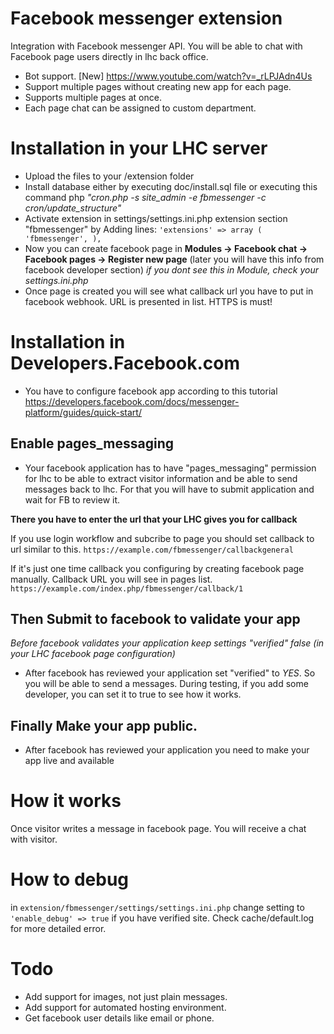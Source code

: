 # Facebook messenger extension
Integration with Facebook messenger API. You will be able to chat with Facebook page users directly in lhc back office.
 * Bot support. [New] https://www.youtube.com/watch?v=_rLPJAdn4Us
 * Support multiple pages without creating new app for each page.
 * Supports multiple pages at once.
 * Each page chat can be assigned to custom department.

# Installation in your LHC server
* Upload the files to your /extension folder
* Install database either by executing doc/install.sql file or executing this command php _"cron.php -s site_admin -e fbmessenger -c cron/update_structure"_
* Activate extension in settings/settings.ini.php extension section "fbmessenger" by Adding lines: 
<code>'extensions' =>  array (  'fbmessenger',  ),	</code> 
* Now you can create facebook page in **Modules -> Facebook chat -> Facebook pages -> Register new page** (later you will have this info from facebook developer section) _if you dont see this in Module, check your settings.ini.php_
* Once page is created you will see what callback url you have to put in facebook webhook. URL is presented in list. HTTPS is must!

# Installation in Developers.Facebook.com

 * You have to configure facebook app according to this tutorial https://developers.facebook.com/docs/messenger-platform/guides/quick-start/
## Enable pages_messaging
* Your facebook application has to have "pages_messaging" permission for lhc to be able to extract visitor information and be able to send messages back to lhc. For that you will have to submit application and wait for FB to review it.

**There you have to enter the url that your LHC gives you for callback**

If you use login workflow and subcribe to page you should set callback to url similar to this.
`https://example.com/fbmessenger/callbackgeneral`
 
If it's just one time callback you configuring by creating facebook page manually. Callback URL you will see in pages list.
`https://example.com/index.php/fbmessenger/callback/1`
 
 
## Then Submit to facebook to validate your app
*Before facebook validates your application keep settings "verified" false (in your LHC facebook page configuration)*
* After facebook has reviewed your application set "verified" to *YES*. So you will be able to send a messages. During testing, if you add some developer, you can set it to true to see how it works.
 
 ## Finally Make your app public. 
 * After facebook has reviewed your application you need to make your app live and available
 
# How it works
Once visitor writes a message in facebook page. You will receive a chat with visitor.

# How to debug
in <code>extension/fbmessenger/settings/settings.ini.php</code> change setting to <code>'enable_debug' => true</code> if you have verified site. Check cache/default.log for more detailed error.

# Todo
 * Add support for images, not just plain messages.
 * Add support for automated hosting environment.
 * Get facebook user details like email or phone.
